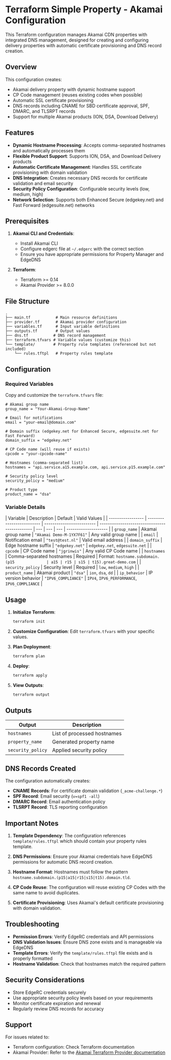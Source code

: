 # Terraform Simple Property - Akamai Configuration

This Terraform configuration manages Akamai CDN properties with integrated DNS management, designed for creating and configuring delivery properties with automatic certificate provisioning and DNS record creation.

## Overview

This configuration creates:

- Akamai delivery property with dynamic hostname support
- CP Code management (reuses existing codes when possible)
- Automatic SSL certificate provisioning
- DNS records including CNAME for SBD certificate approval, SPF, DMARC, and TLSRPT records
- Support for multiple Akamai products (ION, DSA, Download Delivery)

## Features

- **Dynamic Hostname Processing**: Accepts comma-separated hostnames and automatically processes them
- **Flexible Product Support**: Supports ION, DSA, and Download Delivery products
- **Automatic Certificate Management**: Handles SSL certificate provisioning with domain validation
- **DNS Integration**: Creates necessary DNS records for certificate validation and email security
- **Security Policy Configuration**: Configurable security levels (low, medium, high)
- **Network Selection**: Supports both Enhanced Secure (edgekey.net) and Fast Forward (edgesuite.net) networks

## Prerequisites

1. **Akamai CLI and Credentials**:

   - Install Akamai CLI
   - Configure edgerc file at `~/.edgerc` with the correct section
   - Ensure you have appropriate permissions for Property Manager and EdgeDNS

2. **Terraform**:
   - Terraform >= 0.14
   - Akamai Provider >= 8.0.0

## File Structure

```
.
├── main.tf           # Main resource definitions
├── provider.tf       # Akamai provider configuration
├── variables.tf      # Input variable definitions
├── outputs.tf        # Output values
├── dns.tf           # DNS record management
├── terraform.tfvars # Variable values (customize this)
└── template/        # Property rule templates (referenced but not included)
    └── rules.tftpl   # Property rules template
```

## Configuration

### Required Variables

Copy and customize the `terraform.tfvars` file:

```hcl
# Akamai group name
group_name = "Your-Akamai-Group-Name"

# Email for notifications
email = "your-email@domain.com"

# Domain suffix (edgekey.net for Enhanced Secure, edgesuite.net for Fast Forward)
domain_suffix = "edgekey.net"

# CP Code name (will reuse if exists)
cpcode = "your-cpcode-name"

# Hostnames (comma-separated list)
hostnames = "api.service.a15.example.com, api.service.p15.example.com"

# Security policy level
security_policy = "medium"

# Product type
product_name = "dsa"
```

### Variable Details

| Variable          | Description               | Default                   | Valid Values                                  |
| ----------------- | ------------------------- | ------------------------- | --------------------------------------------- | --- | --- | --- | -------------------- |
| `group_name`      | Akamai group name         | `"Akamai Demo-M-1YX7F61"` | Any valid group name                          |
| `email`           | Notification email        | `"test@test.nl"`          | Valid email address                           |
| `domain_suffix`   | Edge hostname suffix      | `"edgekey.net"`           | `edgekey.net`, `edgesuite.net`                |
| `cpcode`          | CP Code name              | `"jgrinwis"`              | Any valid CP Code name                        |
| `hostnames`       | Comma-separated hostnames | Required                  | Format: `hostname.subdomain.(p15              | a15 | r15 | s15 | t15).great-demo.com` |
| `security_policy` | Security level            | Required                  | `low`, `medium`, `high`                       |
| `product_name`    | Akamai product            | `"dsa"`                   | `ion`, `dsa`, `dd`                            |
| `ip_behavior`     | IP version behavior       | `"IPV6_COMPLIANCE"`       | `IPV4`, `IPV6_PERFORMANCE`, `IPV6_COMPLIANCE` |

## Usage

1. **Initialize Terraform**:

   ```bash
   terraform init
   ```

2. **Customize Configuration**:
   Edit `terraform.tfvars` with your specific values.

3. **Plan Deployment**:

   ```bash
   terraform plan
   ```

4. **Deploy**:

   ```bash
   terraform apply
   ```

5. **View Outputs**:
   ```bash
   terraform output
   ```

## Outputs

| Output            | Description                 |
| ----------------- | --------------------------- |
| `hostnames`       | List of processed hostnames |
| `property_name`   | Generated property name     |
| `security_policy` | Applied security policy     |

## DNS Records Created

The configuration automatically creates:

- **CNAME Records**: For certificate domain validation (`_acme-challenge.*`)
- **SPF Record**: Email security (`v=spf1 -all`)
- **DMARC Record**: Email authentication policy
- **TLSRPT Record**: TLS reporting configuration

## Important Notes

1. **Template Dependency**: The configuration references `template/rules.tftpl` which should contain your property rules template.

2. **DNS Permissions**: Ensure your Akamai credentials have EdgeDNS permissions for automatic DNS record creation.

3. **Hostname Format**: Hostnames must follow the pattern `hostname.subdomain.(p15|a15|r15|s15|t15).domain.tld`.

4. **CP Code Reuse**: The configuration will reuse existing CP Codes with the same name to avoid duplicates.

5. **Certificate Provisioning**: Uses Akamai's default certificate provisioning with domain validation.

## Troubleshooting

- **Permission Errors**: Verify EdgeRC credentials and API permissions
- **DNS Validation Issues**: Ensure DNS zone exists and is manageable via EdgeDNS
- **Template Errors**: Verify the `template/rules.tftpl` file exists and is properly formatted
- **Hostname Validation**: Check that hostnames match the required pattern

## Security Considerations

- Store EdgeRC credentials securely
- Use appropriate security policy levels based on your requirements
- Monitor certificate expiration and renewal
- Regularly review DNS records for accuracy

## Support

For issues related to:

- Terraform configuration: Check Terraform documentation
- Akamai Provider: Refer to the [Akamai Terraform Provider documentation](https://registry.terraform.io/providers/akamai/akamai/latest/docs)
